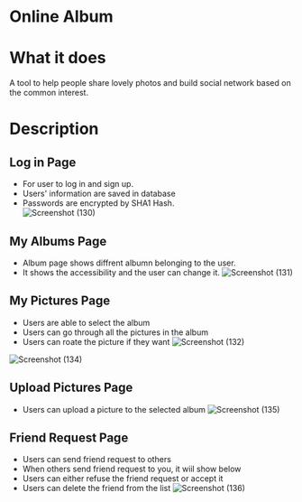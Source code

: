 # Online Album
# What it does
A tool to help people share lovely photos and build social network based on the common interest.

# Description

## Log in Page
* For user to log in and sign up.
* Users' information are saved in database
* Passwords are encrypted by SHA1 Hash.  
![Screenshot (130)](https://user-images.githubusercontent.com/43207918/74094654-d7993e80-4ab2-11ea-8e4b-bc3a83200eb8.png)

## My Albums Page
* Album page shows diffrent albumn belonging to the user.
* It shows the accessibility and the user can change it.
![Screenshot (131)](https://user-images.githubusercontent.com/43207918/74094704-948b9b00-4ab3-11ea-87f3-aa2c5e8927cd.png)

## My Pictures Page
* Users are able to select the album
* Users can go through all the pictures in the album
* Users can roate the picture if they want
![Screenshot (132)](https://user-images.githubusercontent.com/43207918/74094742-34e1bf80-4ab4-11ea-959f-587707dc946f.png)

![Screenshot (134)](https://user-images.githubusercontent.com/43207918/74094785-c05b5080-4ab4-11ea-8c2d-84f584e46a46.png)

## Upload Pictures Page
* Users can upload a picture to the selected album
![Screenshot (135)](https://user-images.githubusercontent.com/43207918/74094793-04e6ec00-4ab5-11ea-8659-3b789af0724d.png)

## Friend Request Page
* Users can send friend request to others
* When others send friend request to you, it wiil show below
* Users can either refuse the friend request or accept it
* Users can delete the friend from the list
![Screenshot (136)](https://user-images.githubusercontent.com/43207918/74094816-7aeb5300-4ab5-11ea-89cb-897379491b96.png)
